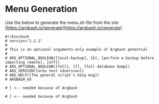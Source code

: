 # Menu Generation

Use the below to generate the menu.sh file from the site [https://argbash.io/generate](https://argbash.io/generate)

```
#!/bin/bash
# version="1.1.1"
#
# This is an optional arguments-only example of Argbash potential
#
# ARG_OPTIONAL_BOOLEAN([local-backup], [b], [perform a backup before importing remote], [off])
# ARG_OPTIONAL_BOOLEAN([full], [f], [full database dump])
# ARG_VERSION([echo test v$version])
# ARG_HELP([The general script's help msg])
# ARGBASH_GO

# [ <-- needed because of Argbash

# ] <-- needed because of Argbash
```